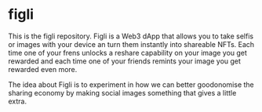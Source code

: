 # figli
This is the figli repository. Figli is a Web3 dApp that allows you to take selfis or images with your device an turn them instantly into shareable NFTs. 
Each time one of your frens unlocks a reshare capability on your image you get rewarded and each time one of your friends remints your image you get rewarded even 
more. 

The idea about Figli is to experiment in how we can better goodonomise the sharing economy by making social images something that gives a little extra. 
